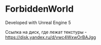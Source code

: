 # ForbiddenWorld

Developed with Unreal Engine 5

Ссылка на диск, где лежат текстуры - https://disk.yandex.ru/d/vwc4WxwOrBAJgg
